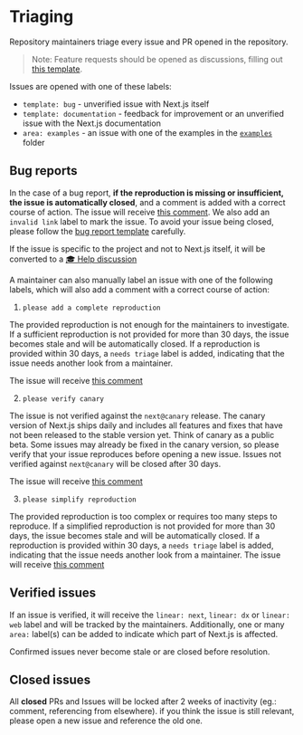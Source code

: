# Triaging

Repository maintainers triage every issue and PR opened in the repository.

> Note: Feature requests should be opened as discussions, filling out [this template](https://github.com/vercel/next.js/discussions/new?category=ideas).

Issues are opened with one of these labels:

- `template: bug` - unverified issue with Next.js itself
- `template: documentation` - feedback for improvement or an unverified issue with the Next.js documentation
- `area: examples` - an issue with one of the examples in the [`examples`](https://github.com/vercel/next.js/tree/canary/examples) folder

## Bug reports

In the case of a bug report, **if the reproduction is missing or insufficient, the issue is automatically closed**, and a comment is added with a correct course of action. The issue will receive [this comment](https://github.com/vercel/next.js/blob/canary/.github/actions/issue-validator/repro-link/invalid-link.md). We also add an `invalid link` label to mark the issue. To avoid your issue being closed, please follow the [bug report template](https://github.com/vercel/next.js/blob/canary/.github/ISSUE_TEMPLATE/1.bug_report.yml) carefully.

If the issue is specific to the project and not to Next.js itself, it will be converted to a [🎓️ Help discussion](https://github.com/vercel/next.js/discussions/categories/help)

A maintainer can also manually label an issue with one of the following labels, which will also add a comment with a correct course of action:

1. `please add a complete reproduction`

The provided reproduction is not enough for the maintainers to investigate. If a sufficient reproduction is not provided for more than 30 days, the issue becomes stale and will be automatically closed. If a reproduction is provided within 30 days, a `needs triage` label is added, indicating that the issue needs another look from a maintainer.

The issue will receive [this comment](https://github.com/vercel/next.js/blob/canary/.github/actions/issue-validator/clarify/repro.md)

2. `please verify canary`

The issue is not verified against the `next@canary` release. The canary version of Next.js ships daily and includes all features and fixes that have not been released to the stable version yet. Think of canary as a public beta. Some issues may already be fixed in the canary version, so please verify that your issue reproduces before opening a new issue. Issues not verified against `next@canary` will be closed after 30 days.

The issue will receive [this comment](https://github.com/vercel/next.js/blob/canary/.github/actions/issue-validator/clarify/canary.md)

3. `please simplify reproduction`

The provided reproduction is too complex or requires too many steps to reproduce. If a simplified reproduction is not provided for more than 30 days, the issue becomes stale and will be automatically closed. If a reproduction is provided within 30 days, a `needs triage` label is added, indicating that the issue needs another look from a maintainer.
The issue will receive [this comment](https://github.com/vercel/next.js/blob/canary/.github/actions/issue-validator/clarify/simplify-repro.md)

## Verified issues

If an issue is verified, it will receive the `linear: next`, `linear: dx` or `linear: web` label and will be tracked by the maintainers. Additionally, one or many `area:` label(s) can be added to indicate which part of Next.js is affected.

Confirmed issues never become stale or are closed before resolution.

## Closed issues

All **closed** PRs and Issues will be locked after 2 weeks of inactivity (eg.: comment, referencing from elsewhere). if you think the issue is still relevant, please open a new issue and reference the old one.
